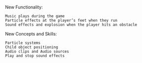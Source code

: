 New Functionality:

    Music plays during the game
    Particle effects at the player’s feet when they run
    Sound effects and explosion when the player hits an obstacle

New Concepts and Skills:

    Particle systems 
    Child object positioning
    Audio clips and Audio sources 
    Play and stop sound effects
